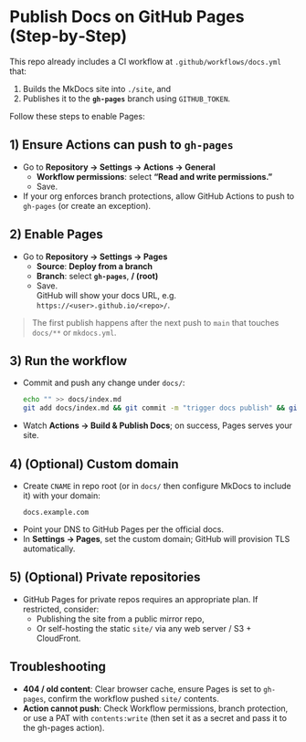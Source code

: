 
# Publish Docs on GitHub Pages (Step‑by‑Step)

This repo already includes a CI workflow at `.github/workflows/docs.yml` that:
1) Builds the MkDocs site into `./site`, and  
2) Publishes it to the **`gh-pages`** branch using `GITHUB_TOKEN`.

Follow these steps to enable Pages:

## 1) Ensure Actions can push to `gh-pages`
- Go to **Repository → Settings → Actions → General**  
  - **Workflow permissions**: select **“Read and write permissions.”**  
  - Save.
- If your org enforces branch protections, allow GitHub Actions to push to `gh-pages` (or create an exception).

## 2) Enable Pages
- Go to **Repository → Settings → Pages**  
  - **Source**: **Deploy from a branch**  
  - **Branch**: select **`gh-pages`**, **/ (root)**  
  - Save.  
  GitHub will show your docs URL, e.g. `https://<user>.github.io/<repo>/`.

> The first publish happens after the next push to `main` that touches `docs/**` or `mkdocs.yml`.

## 3) Run the workflow
- Commit and push any change under `docs/`:
  ```bash
  echo "" >> docs/index.md
  git add docs/index.md && git commit -m "trigger docs publish" && git push
  ```
- Watch **Actions → Build & Publish Docs**; on success, Pages serves your site.

## 4) (Optional) Custom domain
- Create `CNAME` in repo root (or in `docs/` then configure MkDocs to include it) with your domain:
  ```
  docs.example.com
  ```
- Point your DNS to GitHub Pages per the official docs.
- In **Settings → Pages**, set the custom domain; GitHub will provision TLS automatically.

## 5) (Optional) Private repositories
- GitHub Pages for private repos requires an appropriate plan. If restricted, consider:
  - Publishing the site from a public mirror repo,
  - Or self-hosting the static `site/` via any web server / S3 + CloudFront.

## Troubleshooting
- **404 / old content**: Clear browser cache, ensure Pages is set to `gh-pages`, confirm the workflow pushed `site/` contents.
- **Action cannot push**: Check Workflow permissions, branch protection, or use a PAT with `contents:write` (then set it as a secret and pass it to the gh-pages action).
